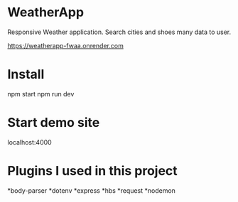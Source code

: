 # WeatherApp
Responsive Weather application. Search cities and shoes many data to user.

https://weatherapp-fwaa.onrender.com

# Install
npm start
npm run dev

# Start demo site

localhost:4000

# Plugins I used in this project

*body-parser
*dotenv
*express
*hbs
*request
*nodemon
